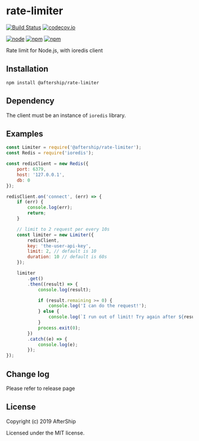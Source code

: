 # rate-limiter

[![Build Status](https://travis-ci.org/AfterShip/rate-limiter.svg?branch=master)](https://travis-ci.org/AfterShip/rate-limiter)
[![codecov.io](https://codecov.io/github/AfterShip/rate-limiter/coverage.svg?branch=master)](https://codecov.io/github/AfterShip/rate-limiter?branch=master)

[![node](https://img.shields.io/node/v/rate-limiter.svg)]()
[![npm](https://img.shields.io/npm/v/rate-limiter.svg)]()
[![npm](https://img.shields.io/npm/dm/rate-limiter.svg)]()


Rate limit for Node.js, with ioredis client

## Installation

```
npm install @aftership/rate-limiter
```

## Dependency
The client must be an instance of `ioredis` library.

## Examples

```javascript
const Limiter = require('@aftership/rate-limiter');
const Redis = require('ioredis');

const redisClient = new Redis({
	port: 6379,
	host: '127.0.0.1',
	db: 0
});

redisClient.on('connect', (err) => {
	if (err) {
		console.log(err);
		return;
	}

	// limit to 2 request per every 10s
	const limiter = new Limiter({
		redisClient,
		key: 'the-user-api-key',
		limit: 2, // default is 10
		duration: 10 // default is 60s
	});

	limiter
		.get()
		.then((result) => {
			console.log(result);

			if (result.remaining >= 0) {
				console.log('I can do the request!');
			} else {
				console.log(`I run out of limit! Try again after ${result.reset} second.`);
			}
			process.exit(0);
		})
		.catch((e) => {
			console.log(e);
		});
});

```

## Change log

Please refer to release page


## License
Copyright (c) 2019 AfterShip

Licensed under the MIT license.
